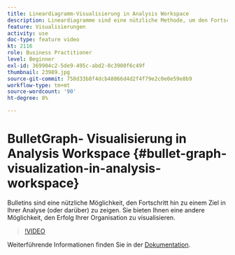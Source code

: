 ```yaml
---
title: Lineardiagramm-Visualisierung in Analysis Workspace
description: Lineardiagramme sind eine nützliche Methode, um den Fortschritt in Richtung (oder darüber) eines Ziels in Ihrer Analyse anzuzeigen. Sie bieten Ihnen eine andere Möglichkeit, den Erfolg Ihrer Organisation zu visualisieren.
feature: Visualisierungen
activity: use
doc-type: feature video
kt: 2116
role: Business Practitioner
level: Beginner
exl-id: 369904c2-5de9-495c-abd2-0c3900f6c49f
thumbnail: 23989.jpg
source-git-commit: 758d33b8f4dcb48066d4d2f4f79e2c0e0e59e8b9
workflow-type: tm+mt
source-wordcount: '90'
ht-degree: 8%

---
```


#  BulletGraph-  Visualisierung in Analysis Workspace {#bullet-graph-visualization-in-analysis-workspace}

 Bulletins sind eine nützliche Möglichkeit, den Fortschritt hin zu einem Ziel in Ihrer Analyse (oder darüber) zu zeigen. Sie bieten Ihnen eine andere Möglichkeit, den Erfolg Ihrer Organisation zu visualisieren.

>[!VIDEO](https://video.tv.adobe.com/v/23989/?quality=12)

Weiterführende Informationen finden Sie in der [Dokumentation](https://experienceleague.adobe.com/docs/analytics/analyze/analysis-workspace/visualizations/bullet-graph.html?lang=en).
